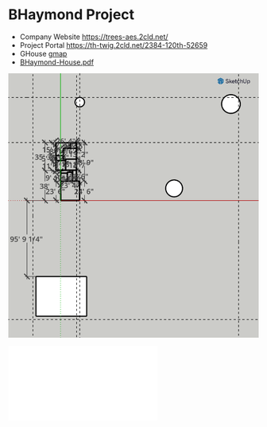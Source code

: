 # BHaymond Project
- Company Website https://trees-aes.2cld.net/
- Project Portal https://th-twig.2cld.net/2384-120th-52659
- GHouse [gmap](https://www.google.com/maps/place/Winfield,+IA+52659/@41.1333787,-91.4509073,46m/data=!3m1!1e3!4m6!3m5!1s0x87e6a4a40e491b21:0xc8a55d674581fc!8m2!3d41.123083!4d-91.4412683!16zL20vMHNfZHc?entry=ttu&g_ep=EgoyMDI0MTIwOS4wIKXMDSoASAFQAw%3D%3D)
- [BHaymond-House.pdf](./BHaymond-House.pdf)



![BHaymond-House png](./BHaymond-House-Property.png)

![BHaymond-House pdf](./BHaymond-House.pdf)

